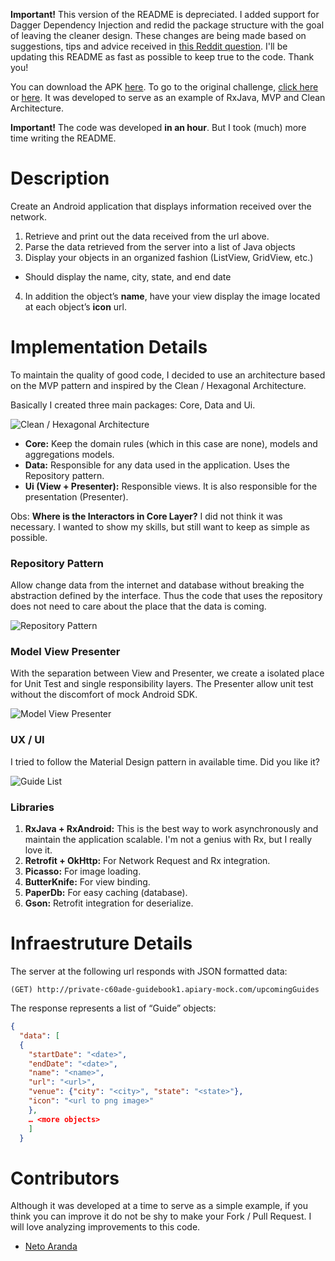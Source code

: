 **Important!** This version of the README is depreciated. I added support for Dagger Dependency Injection and redid the package structure with the goal of leaving the cleaner design. These changes are being made based on suggestions, tips and advice received in [this Reddit question][reddit-question]. I'll be updating this README as fast as possible to keep true to the code. Thank you!

You can download the APK [here][apk].
To go to the original challenge, [click here][challenge-general] or [here][challenge-android].
It was developed to serve as an example of RxJava, MVP and Clean Architecture.

**Important!** The code was developed **in an hour**. But I took (much) more time writing the README.

# Description

Create an Android application that displays information received over the network.

1. Retrieve and print out the data received from the url above.
2. Parse the data retrieved from the server into a list of Java objects
3. Display your objects in an organized fashion (ListView, GridView, etc.)
  - Should display the name, city, state, and end date
4. In addition the object’s **name**, have your view display the image located at each object’s **icon** url.

# Implementation Details

To maintain the quality of good code, I decided to use an architecture based on the MVP pattern and inspired by the Clean / Hexagonal Architecture.

Basically I created three main packages: Core, Data and Ui.

![Clean / Hexagonal Architecture][architecture]

- **Core:** Keep the domain rules (which in this case are none), models and aggregations models.
- **Data:** Responsible for any data used in the application. Uses the Repository pattern.
- **Ui (View + Presenter):** Responsible views. It is also responsible for the presentation (Presenter).

Obs: **Where is the Interactors in Core Layer?** I did not think it was necessary. I wanted to show my skills, but still want to keep as simple as possible.

### Repository Pattern
 
Allow change data from the internet and database without breaking the abstraction defined by the interface. Thus the code that uses the repository does not need to care about the place that the data is coming.

![Repository Pattern][repository_pattern]

### Model View Presenter

With the separation between View and Presenter, we create a isolated place for Unit Test and single responsibility layers. The Presenter allow unit test without the discomfort of mock Android SDK.

![Model View Presenter][mvp]

### UX / UI

I tried to follow the Material Design pattern in available time. Did you like it?

![Guide List][app]

### Libraries

1. **RxJava + RxAndroid:** This is the best way to work asynchronously and maintain the application scalable. I'm not a genius with Rx, but I really love it.
2. **Retrofit + OkHttp:** For Network Request and Rx integration.
3. **Picasso:** For image loading.
4. **ButterKnife:** For view binding.
5. **PaperDb:** For easy caching (database).
6. **Gson:** Retrofit integration for deserialize.

# Infraestruture Details

The server at the following url responds with JSON formatted data:

```(GET) http://private-c60ade-guidebook1.apiary-mock.com/upcomingGuides```

The response represents a list of “Guide” objects:

```json
{
  "data": [
  {
    "startDate": "<date>",
    "endDate": "<date>",
    "name": "<name>",
    "url": "<url>",
    "venue": {"city": "<city>", "state": "<state>"},
    "icon": "<url to png image>"
    },
    … <more objects>
    ]
  }
  ```
  
# Contributors
Although it was developed at a time to serve as a simple example, if you think you can improve it do not be shy to make your Fork / Pull Request. I will love analyzing improvements to this code.

- [Neto Aranda][contributor_neto_aranda]

[reddit-question]: https://www.reddit.com/r/androiddev/comments/4styg9/i_made_a_sample_application_using_mvp_and_rxjava/
[apk]: https://github.com/marcellogalhardo/Android-Code-Challenge/releases/download/0.0.1/app-debug.apk "APK to Download"
[icon]: https://raw.githubusercontent.com/marcellogalhardo/Android-Code-Challenge/master/app/src/main/res/mipmap-xxxhdpi/ic_launcher.png "Application Icon"
[architecture]: https://raw.githubusercontent.com/marcellogalhardo/Android-Code-Challenge/master/images/architecture.png "Application Architecture"
[repository_pattern]: https://raw.githubusercontent.com/marcellogalhardo/Android-Code-Challenge/master/images/repository_pattern.png "Repository Pattern"
[mvp]: https://raw.githubusercontent.com/marcellogalhardo/Android-Code-Challenge/master/images/mvp.png "Model View Presenter"
[app]: https://raw.githubusercontent.com/marcellogalhardo/Android-Code-Challenge/master/images/app.png "Application Design"
[challenge-general]: https://github.com/Guidebook/code-challenges "Challenge"
[challenge-android]: https://github.com/Guidebook/code-challenges/blob/master/android/README.md "Android Challenge"
[contributor_neto_aranda]: https://github.com/netoaranda
